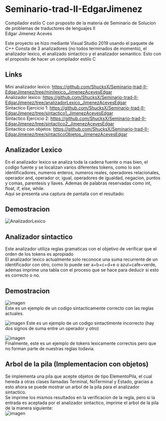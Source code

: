# Seminario-trad-II-EdgarJimenez
Compilador estilo C con proposito de la materia de Seminario de Solucion de problemas de traductores de lenguajes II  
Edgar Jimenez Aceves  

Este proyecto se hizo mediante Visual Studio 2019 usando el paquete de C++
Consta de 3 analizadores (no todos terminados de momento), el analizador lexico, el analizado sintactico y el analizador semantico. Esto con el proposito de hacer un compilador estilo C

## Links ##
Mini analizador lexico: https://github.com/ShucksX/Seminario-trad-II-EdgarJimenez/tree/minilexico_JimenezAcevesEdgar  
Analizador lexico: https://github.com/ShucksX/Seminario-trad-II-EdgarJimenez/tree/analizadorLexico_JimenezAcevesEdgar  
Sintactico Ejercicio 1: https://github.com/ShucksX/Seminario-trad-II-EdgarJimenez/tree/sintactico1_JimenezAcevesEdgar  
Sintactico Ejercicio 2: https://github.com/ShucksX/Seminario-trad-II-EdgarJimenez/tree/sintactico2_JimenezAcevesEdgar  
Sintactico con objetos: https://github.com/ShucksX/Seminario-trad-II-EdgarJimenez/tree/sintacticoObjetos_JimenezAcevesEdgar

## Analizador Lexico ## 

En el analizador lexico se analiza toda la cadena fuente o mas bien, el codigo fuente y se localizan varios diferentes tokens, como lo son identificadores, numeros enteros, numeros reales, operadores relacionales, operador and, operador or, igual, operadores de igualdad, negacion, puntos y comas, parentesis y llaves. Ademas de palabras reservadas como int, float, if, else, while.  
Aqui se presenta una captura de pantalla con el resultado:
## Demostracion ##
![AnalizadorLexico](https://github.com/ShucksX/Seminario-trad-II-EdgarJimenez/assets/55963528/a73fe174-f904-4d2a-abb9-9c361f305c01)

## Analizador sintactico ##

Este analizador utiliza reglas gramaticas con el objetivo de verificar que el orden de los tokens es apropiado  
El analizador lexico actualmente solo reconoce una suma recurrente de un identificador con otro, como lo puede ser a+b+c+d+e o azul+cafe+verde, ademas imprime una tabla con el proceso que se hace para deducir si esto es correcto o no.

## Demostracion ##
![imagen](https://github.com/ShucksX/Seminario-trad-II-EdgarJimenez/assets/55963528/90f454e1-8e95-4734-8efc-ef10b472c16a)  
Este es un ejemplo de un codigo sintacticamente correcto con las reglas actuales.  
  
![imagen](https://github.com/ShucksX/Seminario-trad-II-EdgarJimenez/assets/55963528/81613f13-85ad-40f8-bc8d-6abfe690360e)
Este es  un ejemplo de un codigo sintactimente incorrecto (hay dos signos de suma entre un operador y otro)  
  
![imagen](https://github.com/ShucksX/Seminario-trad-II-EdgarJimenez/assets/55963528/a7dc0de9-12b8-4dc1-b714-43dca9103677)  
Finalmente, este es un ejemplo de tokens lexicamente correctos pero que no forman parte de nuestras reglas todavia.

## Arbol de la pila (Implementacion con objetos) ##
Se implementa una pila que acepte objetos de tipo ElementoPila, el cual hereda a otras clases llamadas Terminal, NoTerminal y Estado, gracias a esto ahora se puede mostrar un arbol de la pila para el analizador sintactico.  
Se imprime los mismos resultados en la verificacion de la regla, pero si la entrada es aceptada por el analizador sintactico, imprime el arbol de la pila de la manera siguiente:  
![imagen](https://github.com/ShucksX/Seminario-trad-II-EdgarJimenez/assets/55963528/ffd1b2e6-43a3-48c3-ab0d-dc2feb91a1b2)



